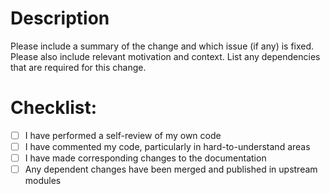 # Description

Please include a summary of the change and which issue (if any) is fixed. Please also include relevant motivation and context. List any dependencies that are required for this change.

# Checklist:

- [ ] I have performed a self-review of my own code
- [ ] I have commented my code, particularly in hard-to-understand areas
- [ ] I have made corresponding changes to the documentation
- [ ] Any dependent changes have been merged and published in upstream modules
